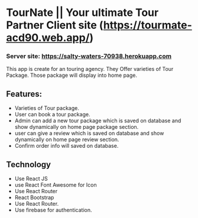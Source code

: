 # TourNate || Your ultimate Tour Partner Client site (https://tourmate-acd90.web.app/)
### Server site: https://salty-waters-70938.herokuapp.com

This app is create for an touring agency. They Offer varieties of Tour Package. Those package will display into home page. 

## Features:
- Varieties of Tour package.
- User can book a tour package.
- Admin can add a new tour package which is  saved on database and show dynamically on home page package section.
- user can give a review which is saved on database and show dynamically on home page review section.
- Confirm order info will saved on database.

## Technology
- Use React JS
- use React Font Awesome for Icon
- Use React Router
- React Bootstrap
- Use React Router.
- Use firebase for authentication.